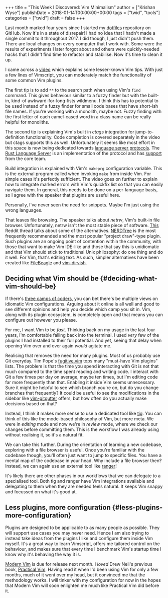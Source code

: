 +++
title = "This Week I Discovered: Vim Minimalism"
author = ["Krishan Wyse"]
publishDate = 2018-01-14T00:00:00+00:00
tags = ["twid", "tools"]
categories = ["twid"]
draft = false
+++

Last month marked four years since I started my [dotfiles](https://github.com/kwyse/dotfiles) repository on GitHub.
Now it's in a state of disrepair! I had no idea that I hadn't made a single
commit to it throughout 2017. I did though, I just didn't push them. There are
local changes on every computer that I work with. Some were the results of
experiments I later forgot about and others were quickly-needed hacks that I
didn't find time to refactor and stabilise.  Now it's time to clean it up.

I came across a [video](https://www.youtube.com/watch?v=XA2WjJbmmoM) which explains some lesser-known Vim tips. With just a few
lines of Vimscript, you can moderately match the functionality of some common
Vim plugins.

The first tip is to add `**` to the search path when using Vim's `find`
command. This gives behaviour similar to a fuzzy finder but with the built-in,
kind-of awkward-for-long-lists wildmenu. I think this has to potential to be
used instead of a fuzzy finder for small code bases that have short-ish file
names. If you're working with a monolith, maybe not.  Fuzzy finding with the
first letter of each camel-cased word in a class name can be really helpful for
monoliths.

The second tip is explaining Vim's built in _ctags_ integration for
jump-to-definition functionality. Code completion is covered separately in the
video but ctags supports this as well. Unfortunately it seems like most effort
in this space is now being dedicated towards [language server protocols](https://microsoft.github.io/language-server-protocol/). The [Rust
Language Server](https://github.com/rust-lang-nursery/rls) is an implementation of the protocol and has [support](https://www.ncameron.org/blog/what-the-rls-can-do/) from the
core team.

Build integration is explained with Vim's `makeprg` configuration variable. This
is the external program called when invoking `make` from inside Vim. For simple
cases it's perfectly sufficient. The video goes on further to explain how to
integrate marked errors with Vim's quickfix list so that you can easily navigate
them. In general, this needs to be done on a per-language basis, so I agree with
the speaker that plugins are useful here.

Personally, I've never seen the need for snippets. Maybe I'm just using the
wrong languages.

That leaves file browsing. The speaker talks about _netrw_, Vim's built-in file
browser. Unfortunately, netrw isn't the most stable piece of software.  [This](https://www.reddit.com/r/vim/comments/22ztqp/why_does_nerdtree_exist_whats_wrong_with_netrw/?st=jcetivby&sh=95ada33e)
Reddit thread talks about some of the alternatives.  [NERDTree](https://github.com/scrooloose/nerdtree) is the most
frequently recommended and the most popular "project draw"-type plugin.  Such
plugins are an ongoing point of contention within the community, with those that
want to make Vim IDE-like and those that say this is unidiomatic and that Vim
should stick to traditional Unix philosophy: do one thing and do it well. For
Vim, that's editing text. As such, simpler alternatives have been created like
[FileBeagle](https://github.com/jeetsukumaran/vim-filebeagle) and [vim-dirvish](https://github.com/justinmk/vim-dirvish).


## Deciding what Vim should be {#deciding-what-vim-should-be}

If there's [three camps of coders](https://josephg.com/blog/3-tribes/), you can bet there's be multiple views on
idiomatic Vim configurations. Arguing about it online is all well and good to
see different opinions and help you decide which camp you sit in. Vim, along
with its plugin ecosystem, is completely open and that means you can configure
out however you please.

For me, I want Vim to be _fast_. Thinking back on my usage in the last four
years, I'm comfortable falling back into the terminal. I used _very_ few of the
plugins I had installed to their full potential. And yet, seeing that delay when
opening Vim over and over again _would_ agitate me.

Realising that removes the need for many plugins. Most of us probably use Git
everyday. Tim Pope's [fugitive.vim](https://github.com/tpope/vim-fugitive) tops many "must-have Vim plugins" lists. The
problem is that the time you spend interacting with Git is not that much
compared to the time spent reading and writing code. I interact with Git a few
times per day on average, maybe ten times, but I'm editing code far more
frequently than that.  Enabling it inside Vim seems unnecessary. Sure it might
be helpful to see which branch you're on, but do you change branches that
frequently?  It could be useful to see the modifications in the sidebar like
[vim-gitgutter](https://github.com/airblade/vim-gitgutter) offers, but how often do you actually make decisions based on
that?

Instead, I think it makes more sense to use a dedicated tool like [tig](https://jonas.github.io/tig/). You can
think of this like the mode-based philosophy of Vim, but more meta. We were in
_editing_ mode and now we're in _review_ mode, where we check our changes before
committing them. This is the workflow I was already using without realising it,
so it's a natural fit.

We can take this further. During the orientation of learning a new
codebase, exploring with a file browser is useful. Once you're familiar
with the codebase though, you'll often just want to jump to specific
files. You have a mental map of the codebase in your head. Why include a
file browser then? Instead, we can again use an external tool like
[ranger](https://ranger.github.io/)!

It's likely there are other phases in our workflows that we can delegate to a
specialised tool. Both tig and ranger have Vim integrations available and
delegating to them when they are needed feels natural. It keeps Vim snappy and
focussed on what it's good at.


## Less plugins, more configuration {#less-plugins-more-configuration}

Plugins are designed to be applicable to as many people as possible.  They will
support use cases you may never need. Hence I am also trying to instead take
ideas from the plugins I like and configure them inside Vim myself. It's a great
way to learn Vimscript, offers me tailored control on the behaviour, and makes
sure that every time I benchmark Vim's startup time I know why it's behaving the
way it is.

[Modern Vim](https://pragprog.com/book/modvim/modern-vim) is due for release next month. I _loved_ Drew Neil's previous book,
[Practical Vim](https://pragprog.com/book/dnvim2/practical-vim-second-edition). Having read it when I'd been using Vim for only a few months,
much of it went over my head, but it convinced me that the methodology works. I
will tinker with my configuration for now in the hopes that Modern Vim will soon
enlighten me much like Practical Vim did before it.